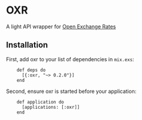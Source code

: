 # OXR

A light API wrapper for [Open Exchange Rates](https://openexchangerates.org)

## Installation
  First, add oxr to your list of dependencies in `mix.exs`:

        def deps do
          [{:oxr, "~> 0.2.0"}]
        end

  Second, ensure oxr is started before your application:

        def application do
          [applications: [:oxr]]
        end
